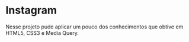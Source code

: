 # Instagram
 Nesse projeto pude aplicar um pouco dos conhecimentos que obtive em HTML5, CSS3 e Media Query.
